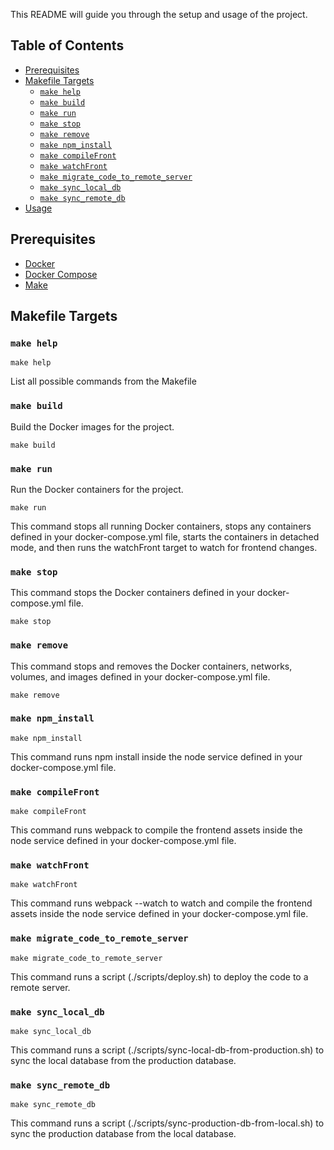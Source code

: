 This README will guide you through the setup and usage of the project.

## Table of Contents

- [Prerequisites](#prerequisites)
- [Makefile Targets](#makefile-targets)
  - [`make help`](#make-help)
  - [`make build`](#make-build)
  - [`make run`](#make-run)
  - [`make stop`](#make-stop)
  - [`make remove`](#make-remove)
  - [`make npm_install`](#make-npm_install)
  - [`make compileFront`](#make-compilefront)
  - [`make watchFront`](#make-watchfront)
  - [`make migrate_code_to_remote_server`](#make-migrate_code_to_remote_server)
  - [`make sync_local_db`](#make-sync_local_db)
  - [`make sync_remote_db`](#make-sync_remote_db)
- [Usage](#usage)

## Prerequisites

- [Docker](https://www.docker.com/get-started)
- [Docker Compose](https://docs.docker.com/compose/install/)
- [Make](https://www.gnu.org/software/make/)

## Makefile Targets

### `make help`

``` 
make help
```

List all possible commands from the Makefile


### `make build`
Build the Docker images for the project.

```
make build
```

### `make run`
Run the Docker containers for the project.

```
make run
```
This command stops all running Docker containers, stops any containers defined in your docker-compose.yml file, starts the containers in detached mode, and then runs the watchFront target to watch for frontend changes.

### `make stop`
This command stops the Docker containers defined in your docker-compose.yml file.

```
make stop
```

### `make remove`
This command stops and removes the Docker containers, networks, volumes, and images defined in your docker-compose.yml file.

```
make remove
```

### `make npm_install`
```
make npm_install
```
This command runs npm install inside the node service defined in your docker-compose.yml file.


### `make compileFront`

```
make compileFront
```

This command runs webpack to compile the frontend assets inside the node service defined in your docker-compose.yml file.

### `make watchFront`

```
make watchFront
```

This command runs webpack --watch to watch and compile the frontend assets inside the node service defined in your docker-compose.yml file.

### `make migrate_code_to_remote_server`

```
make migrate_code_to_remote_server
```

This command runs a script (./scripts/deploy.sh) to deploy the code to a remote server.


### `make sync_local_db`

```
make sync_local_db
```
This command runs a script (./scripts/sync-local-db-from-production.sh) to sync the local database from the production database.


### `make sync_remote_db`

```
make sync_remote_db
```
This command runs a script (./scripts/sync-production-db-from-local.sh) to sync the production database from the local database.

